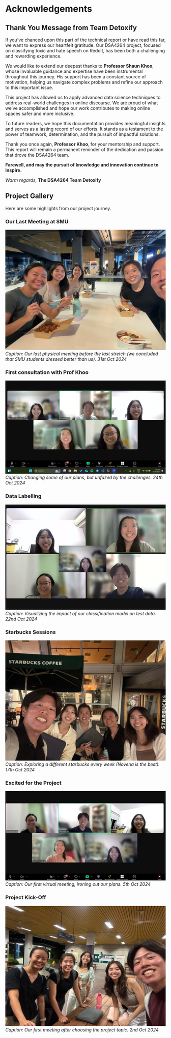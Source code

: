 # Acknowledgements

## Thank You Message from Team Detoxify

If you’ve chanced upon this part of the technical report or have read this far, we want to express our heartfelt gratitude. Our DSA4264 project, focused on classifying toxic and hate speech on Reddit, has been both a challenging and rewarding experience.

We would like to extend our deepest thanks to **Professor Shaun Khoo**, whose invaluable guidance and expertise have been instrumental throughout this journey. His support has been a constant source of motivation, helping us navigate complex problems and refine our approach to this important issue.

This project has allowed us to apply advanced data science techniques to address real-world challenges in online discourse. We are proud of what we’ve accomplished and hope our work contributes to making online spaces safer and more inclusive.

To future readers, we hope this documentation provides meaningful insights and serves as a lasting record of our efforts. It stands as a testament to the power of teamwork, determination, and the pursuit of impactful solutions.

Thank you once again, **Professor Khoo**, for your mentorship and support. This report will remain a permanent reminder of the dedication and passion that drove the DSA4264 team.

**Farewell, and may the pursuit of knowledge and innovation continue to inspire.**

_Warm regards,_
**The DSA4264 Team Detoxify**

## Project Gallery

Here are some highlights from our project journey.

### Our Last Meeting at SMU

![image](5.jpeg)
_Caption: Our last physical meeting before the last stretch (we concluded that SMU students dressed better than us). 31st Oct 2024_

### First consultation with Prof Khoo

![image](4.jpeg)
_Caption: Changing some of our plans, but unfazed by the challenges. 24th Oct 2024_

### Data Labelling

![image](3.jpeg)
_Caption: Visualizing the impact of our classification model on test data. 22nd Oct 2024_

### Starbucks Sessions

![image](2.jpeg)
_Caption: Exploring a different starbucks every week (Novena is the best). 17th Oct 2024_

### Excited for the Project

![image](1.jpeg)
_Caption: Our first virtual meeting, ironing out our plans. 5th Oct 2024_

### Project Kick-Off

![image](0.jpeg)
_Caption: Our first meeting after choosing the project topic. 2nd Oct 2024_
